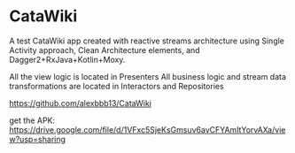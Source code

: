 # CataWiki

A test CataWiki app created with reactive streams architecture using Single Activity approach,
Clean Architecture elements, and Dagger2+RxJava+Kotlin+Moxy.

All the view logic is located in Presenters
All business logic and stream data transformations are located in Interactors and Repositories

https://github.com/alexbbb13/CataWiki

get the APK: https://drive.google.com/file/d/1VFxc5SjeKsGmsuv6avCFYAmItYorvAXa/view?usp=sharing




